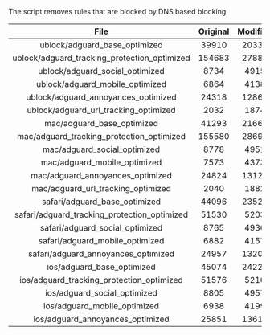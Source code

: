 The script removes rules that are blocked by DNS based blocking.


| File | Original | Modified |
|:----:|:-----:|:-----:|
| ublock/adguard_base_optimized | 39910 | 20331 |
| ublock/adguard_tracking_protection_optimized | 154683 | 27885 |
| ublock/adguard_social_optimized | 8734 | 4915 |
| ublock/adguard_mobile_optimized | 6864 | 4138 |
| ublock/adguard_annoyances_optimized | 24318 | 12866 |
| ublock/adguard_url_tracking_optimized | 2032 | 1874 |
| mac/adguard_base_optimized | 41293 | 21669 |
| mac/adguard_tracking_protection_optimized | 155580 | 28692 |
| mac/adguard_social_optimized | 8778 | 4951 |
| mac/adguard_mobile_optimized | 7573 | 4373 |
| mac/adguard_annoyances_optimized | 24824 | 13124 |
| mac/adguard_url_tracking_optimized | 2040 | 1882 |
| safari/adguard_base_optimized | 44096 | 23523 |
| safari/adguard_tracking_protection_optimized | 51530 | 5203 |
| safari/adguard_social_optimized | 8765 | 4936 |
| safari/adguard_mobile_optimized | 6882 | 4157 |
| safari/adguard_annoyances_optimized | 24957 | 13203 |
| ios/adguard_base_optimized | 45074 | 24223 |
| ios/adguard_tracking_protection_optimized | 51576 | 5210 |
| ios/adguard_social_optimized | 8805 | 4957 |
| ios/adguard_mobile_optimized | 6938 | 4199 |
| ios/adguard_annoyances_optimized | 25851 | 13612 |